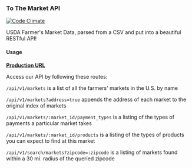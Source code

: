 ### To The Market API

[![Code Climate](https://codeclimate.com/repos/52f04ef7e30ba04e35002325/badges/ee15f3819ccc2b7890ba/gpa.png)](https://codeclimate.com/repos/52f04ef7e30ba04e35002325/feed)

USDA Farmer's Market Data, parsed from a CSV and put into a beautiful RESTful API!

#### Usage

[**Production URL**](http://freshfinder.us)

Access our API by following these routes:

`/api/v1/markets` is a list of all the farmers' markets in the U.S. by name

`/api/v1/markets?address=true` appends the address of each market to the original index of markets

`/api/v1/markets/:market_id/payment_types` is a listing of the types of payments a particular market takes

`/api/v1/markets/:market_id/products` is a listing of the types of products you can expect to find at this market

`/api/v1/search/markets?zipcode=:zipcode` is a listing of markets found within a 30 mi. radius of the queried zipcode
